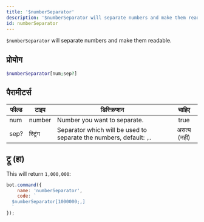 ```yaml
---
title: '$numberSeparator'
description: '$numberSeparator will separate numbers and make them readable.'
id: numberSeparator
---
```


`$numberSeparator` will separate numbers and make them readable.

## प्रोयोग

```php
$numberSeparator[num;sep?]
```

## पैरामीटर्स

| फील्ड | टाइप     | डिस्क्रिप्शन                                                        |    चाहिए     |
| ----- | -------- | ------------------------------------------------------------------- |:------------:|
| num   | number   | Number you want to separate.                                        |     true     |
| sep?  | स्ट्रिंग | Separator which will be used to separate the numbers, default: `,`. | असत्य (नहीं) |

## ट्रू (हा)

This will return `1,000,000`:

```javascript
bot.command({
    name: 'numberSeparator',
    code: `
  $numberSeparator[1000000;,]
  `
});
```
